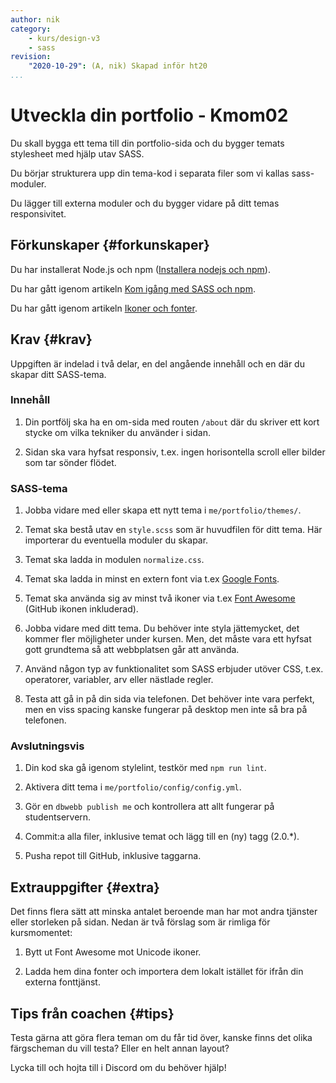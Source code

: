 ```yaml
---
author: nik
category:
    - kurs/design-v3
    - sass
revision:
    "2020-10-29": (A, nik) Skapad inför ht20
...
```

Utveckla din portfolio - Kmom02
===================================

Du skall bygga ett tema till din portfolio-sida och du bygger temats stylesheet med hjälp utav SASS.

Du börjar strukturera upp din tema-kod i separata filer som vi kallas sass-moduler.

Du lägger till externa moduler och du bygger vidare på ditt temas responsivitet.

<!--more-->

Förkunskaper {#forkunskaper}
-----------------------

Du har installerat Node.js och npm ([Installera nodejs och npm](labbmiljo/node-och-npm)).

Du har gått igenom artikeln [Kom igång med SASS och npm](kunskap/kom-igang-med-sass-och-npm-v2).

Du har gått igenom artikeln [Ikoner och fonter](kunskap/design-ikoner-och-fonter).

Krav {#krav}
-----------------------

Uppgiften är indelad i två delar, en del angående innehåll och en där du skapar ditt SASS-tema.

### Innehåll

1. Din portfölj ska ha en om-sida med routen `/about` där du skriver ett kort stycke om vilka tekniker du använder i sidan.

1. Sidan ska vara hyfsat responsiv, t.ex. ingen horisontella scroll eller bilder som tar sönder flödet.



### SASS-tema

1. Jobba vidare med eller skapa ett nytt tema i `me/portfolio/themes/`.

1. Temat ska bestå utav en `style.scss` som är huvudfilen för ditt tema. Här importerar du eventuella moduler du skapar.

1. Temat ska ladda in modulen `normalize.css`.

1. Temat ska ladda in minst en extern font via t.ex [Google Fonts](https://fonts.google.com/).

1. Temat ska använda sig av minst två ikoner via t.ex [Font Awesome](https://fontawesome.com/) (GitHub ikonen inkluderad).

1. Jobba vidare med ditt tema. Du behöver inte styla jättemycket, det kommer fler möjligheter under kursen. Men, det måste vara ett hyfsat gott grundtema så att webbplatsen går att använda.

1. Använd någon typ av funktionalitet som SASS erbjuder utöver CSS, t.ex. operatorer, variabler, arv eller nästlade regler.

1. Testa att gå in på din sida via telefonen. Det behöver inte vara perfekt, men en viss spacing kanske fungerar på desktop men inte så bra på telefonen.



### Avslutningsvis

1. Din kod ska gå igenom stylelint, testkör med `npm run lint`.

1. Aktivera ditt tema i `me/portfolio/config/config.yml`.

1. Gör en `dbwebb publish me` och kontrollera att allt fungerar på studentservern.

1. Commit:a alla filer, inklusive temat och lägg till en (ny) tagg (2.0.\*).

1. Pusha repot till GitHub, inklusive taggarna.


Extrauppgifter {#extra}
-----------------------

Det finns flera sätt att minska antalet beroende man har mot andra tjänster eller storleken på sidan. Nedan är två förslag som är rimliga för kursmomentet:

1. Bytt ut Font Awesome mot Unicode ikoner.

1. Ladda hem dina fonter och importera dem lokalt istället för ifrån din externa fonttjänst.


Tips från coachen {#tips}
-----------------------

Testa gärna att göra flera teman om du får tid över, kanske finns det olika färgscheman du vill testa? Eller en helt annan layout?

Lycka till och hojta till i Discord om du behöver hjälp!
